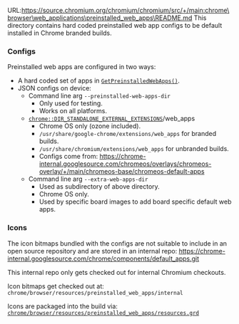 URL:https://source.chromium.org/chromium/chromium/src/+/main:chrome\browser\web_applications\preinstalled_web_apps\README.md
This directory contains hard coded preinstalled web app configs to be default
installed in Chrome branded builds.

### Configs

Preinstalled web apps are configured in two ways:
- A hard coded set of apps in
  [`GetPreinstalledWebApps()`](preinstalled_web_apps.h).
- JSON configs on device:
  - Command line arg `--preinstalled-web-apps-dir`
    - Only used for testing.
    - Works on all platforms.
  - [`chrome::DIR_STANDALONE_EXTERNAL_EXTENSIONS`](https://source.chromium.org/search?q=DIR_STANDALONE_EXTERNAL_EXTENSIONS)/web_apps
    - Chrome OS only (ozone included).
    - `/usr/share/google-chrome/extensions/web_apps` for branded builds.
    - `/usr/share/chromium/extensions/web_apps` for unbranded builds.
    - Configs come from:
      https://chrome-internal.googlesource.com/chromeos/overlays/chromeos-overlay/+/main/chromeos-base/chromeos-default-apps
  - Command line arg `--extra-web-apps-dir`
    - Used as subdirectory of above directory.
    - Chrome OS only.
    - Used by specific board images to add board specific default web apps.

### Icons

The icon bitmaps bundled with the configs are not suitable to include in an open
source repository and are stored in an internal repo:
https://chrome-internal.googlesource.com/chrome/components/default_apps.git

This internal repo only gets checked out for internal Chromium checkouts.

Icon bitmaps get checked out at:
`chrome/browser/resources/preinstalled_web_apps/internal`

Icons are packaged into the build via:
[`chrome/browser/resources/preinstalled_web_apps/resources.grd`](../../resources/preinstalled_web_apps/resources.grd)
